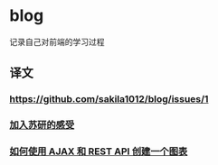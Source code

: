 # blog

记录自己对前端的学习过程


## 译文

### https://github.com/sakila1012/blog/issues/1
### [加入苏研的感受](https://github.com/sakila1012/blog/issues/2)
### [如何使用 AJAX 和 REST API 创建一个图表](https://github.com/sakila1012/blog/issues/3)
